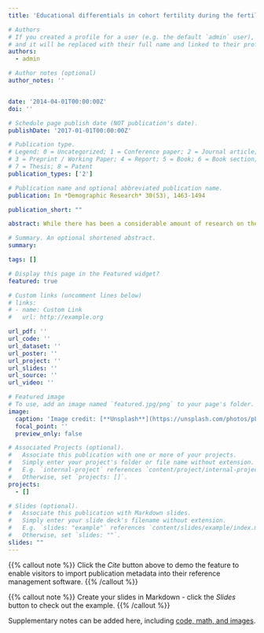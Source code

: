 ```yaml
---
title: 'Educational differentials in cohort fertility during the fertility transition in South Korea'

# Authors
# If you created a profile for a user (e.g. the default `admin` user), write the username (folder name) here
# and it will be replaced with their full name and linked to their profile.
authors: 
  - admin

# Author notes (optional)
author_notes: ''


date: '2014-04-01T00:00:00Z'
doi: ''

# Schedule page publish date (NOT publication's date).
publishDate: '2017-01-01T00:00:00Z'

# Publication type.
# Legend: 0 = Uncategorized; 1 = Conference paper; 2 = Journal article;
# 3 = Preprint / Working Paper; 4 = Report; 5 = Book; 6 = Book section;
# 7 = Thesis; 8 = Patent
publication_types: ['2']

# Publication name and optional abbreviated publication name.
publication: In *Demographic Research* 30(53), 1463-1494

publication_short: ""

abstract: While there has been a considerable amount of research on the association between women’s education and fertility rates, few of these studies have examined the pattern of fertility differentials over the course of the fertility transition. As a country that has experienced a rapid decline in fertility and marked improvements in women’s educational attainment over the last several decades, South Korea represents an ideal case for studying this dynamic association. The aim of the article is to explain the pattern of fertility differentials by level of education and the contribution of the changes in women’s educational attainment to the fertility decline during the fertility transition in South Korea. Drawing upon data from the Korean censuses conducted between 1970 and 2010, I analyze completed cohort fertility for women born between 1926 and 1970 using demographic-decomposition techniques and cohort parity progression ratios by level of education.  The differences in fertility by educational attainment have gradually declined over the transition, with fertility almost converging at a low level among recent birth cohorts. Fertility in South Korea had been declining in all of the social groups until the sub-replacement fertility was reached. The change in women’s educational attainment then became an important factor in the further decline in fertility. The trend toward fewer children quickly spread from the most educated to the least educated women throughout the fertility transition. The transformation of fertility behaviors across social strata has been a key element in the Korean fertility transition. Although educational expansion, particularly the introduction of mass education, has contributed to falling fertility in South Korea, the role of education in fertility decline is more pronounced in the diffusion of innovative ideas and behaviors, which reduced fertility differentials across social strata.

# Summary. An optional shortened abstract.
summary: 

tags: []

# Display this page in the Featured widget?
featured: true

# Custom links (uncomment lines below)
# links:
# - name: Custom Link
#   url: http://example.org

url_pdf: ''
url_code: ''
url_dataset: ''
url_poster: ''
url_project: ''
url_slides: ''
url_source: ''
url_video: ''

# Featured image
# To use, add an image named `featured.jpg/png` to your page's folder.
image:
  caption: 'Image credit: [**Unsplash**](https://unsplash.com/photos/pLCdAaMFLTE)'
  focal_point: ''
  preview_only: false

# Associated Projects (optional).
#   Associate this publication with one or more of your projects.
#   Simply enter your project's folder or file name without extension.
#   E.g. `internal-project` references `content/project/internal-project/index.md`.
#   Otherwise, set `projects: []`.
projects:
  - []

# Slides (optional).
#   Associate this publication with Markdown slides.
#   Simply enter your slide deck's filename without extension.
#   E.g. `slides: "example"` references `content/slides/example/index.md`.
#   Otherwise, set `slides: ""`.
slides: ""
---
```


{{% callout note %}}
Click the _Cite_ button above to demo the feature to enable visitors to import publication metadata into their reference management software.
{{% /callout %}}

{{% callout note %}}
Create your slides in Markdown - click the _Slides_ button to check out the example.
{{% /callout %}}

Supplementary notes can be added here, including [code, math, and images](https://wowchemy.com/docs/writing-markdown-latex/).
